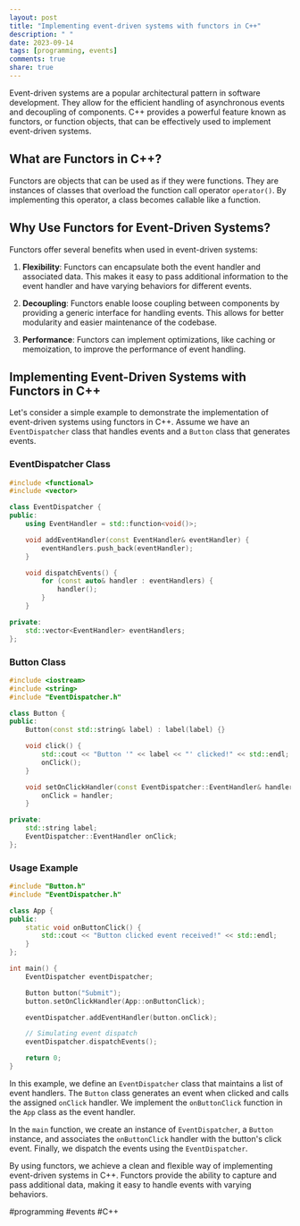 ```yaml
---
layout: post
title: "Implementing event-driven systems with functors in C++"
description: " "
date: 2023-09-14
tags: [programming, events]
comments: true
share: true
---
```


Event-driven systems are a popular architectural pattern in software development. They allow for the efficient handling of asynchronous events and decoupling of components. C++ provides a powerful feature known as functors, or function objects, that can be effectively used to implement event-driven systems.

## What are Functors in C++?

Functors are objects that can be used as if they were functions. They are instances of classes that overload the function call operator `operator()`. By implementing this operator, a class becomes callable like a function.

## Why Use Functors for Event-Driven Systems?

Functors offer several benefits when used in event-driven systems:

1. **Flexibility**: Functors can encapsulate both the event handler and associated data. This makes it easy to pass additional information to the event handler and have varying behaviors for different events.

2. **Decoupling**: Functors enable loose coupling between components by providing a generic interface for handling events. This allows for better modularity and easier maintenance of the codebase.

3. **Performance**: Functors can implement optimizations, like caching or memoization, to improve the performance of event handling.

## Implementing Event-Driven Systems with Functors in C++

Let's consider a simple example to demonstrate the implementation of event-driven systems using functors in C++. Assume we have an `EventDispatcher` class that handles events and a `Button` class that generates events.

### EventDispatcher Class

```cpp
#include <functional>
#include <vector>

class EventDispatcher {
public:
    using EventHandler = std::function<void()>;

    void addEventHandler(const EventHandler& eventHandler) {
        eventHandlers.push_back(eventHandler);
    }

    void dispatchEvents() {
        for (const auto& handler : eventHandlers) {
            handler();
        }
    }

private:
    std::vector<EventHandler> eventHandlers;
};
```

### Button Class

```cpp
#include <iostream>
#include <string>
#include "EventDispatcher.h"

class Button {
public:
    Button(const std::string& label) : label(label) {}

    void click() {
        std::cout << "Button '" << label << "' clicked!" << std::endl;
        onClick();
    }

    void setOnClickHandler(const EventDispatcher::EventHandler& handler) {
        onClick = handler;
    }

private:
    std::string label;
    EventDispatcher::EventHandler onClick;
};
```

### Usage Example

```cpp
#include "Button.h"
#include "EventDispatcher.h"

class App {
public:
    static void onButtonClick() {
        std::cout << "Button clicked event received!" << std::endl;
    }
};

int main() {
    EventDispatcher eventDispatcher;

    Button button("Submit");
    button.setOnClickHandler(App::onButtonClick);

    eventDispatcher.addEventHandler(button.onClick);

    // Simulating event dispatch
    eventDispatcher.dispatchEvents();

    return 0;
}
```

In this example, we define an `EventDispatcher` class that maintains a list of event handlers. The `Button` class generates an event when clicked and calls the assigned `onClick` handler. We implement the `onButtonClick` function in the `App` class as the event handler.

In the `main` function, we create an instance of `EventDispatcher`, a `Button` instance, and associates the `onButtonClick` handler with the button's click event. Finally, we dispatch the events using the `EventDispatcher`.

By using functors, we achieve a clean and flexible way of implementing event-driven systems in C++. Functors provide the ability to capture and pass additional data, making it easy to handle events with varying behaviors.

#programming #events #C++